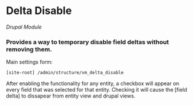 # Delta Disable
*Drupal Module*


### Provides a way to temporary disable field deltas without removing them.

Main settings form:
```
[site-root] /admin/structure/vm_delta_disable
```
After enabling the functionality for any entity, a checkbox will appear on every field that was selected for that entity. Checking it will cause the [field delta] to dissapear from entity view and drupal views. 